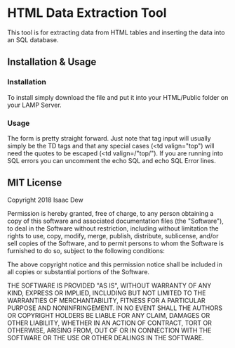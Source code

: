 # HTML Data Extraction Tool
This tool is for extracting data from HTML tables and inserting the data into an SQL database.

## Installation & Usage
### Installation
To install simply download the file and put it into your HTML/Public folder on your LAMP Server.

### Usage
The form is pretty straight forward. Just note that tag input will usually simply be the TD tags and that any special cases (<td valign="top") will need the quotes to be escaped (<td valign=/\"top/\"). If you are running into SQL errors you can uncomment the echo SQL and echo SQL Error lines.

## MIT License
Copyright 2018 Isaac Dew

Permission is hereby granted, free of charge, to any person obtaining a copy of this software and associated documentation files (the "Software"), to deal in the Software without restriction, including without limitation the rights to use, copy, modify, merge, publish, distribute, sublicense, and/or sell copies of the Software, and to permit persons to whom the Software is furnished to do so, subject to the following conditions:

The above copyright notice and this permission notice shall be included in all copies or substantial portions of the Software.

THE SOFTWARE IS PROVIDED "AS IS", WITHOUT WARRANTY OF ANY KIND, EXPRESS OR IMPLIED, INCLUDING BUT NOT LIMITED TO THE WARRANTIES OF MERCHANTABILITY, FITNESS FOR A PARTICULAR PURPOSE AND NONINFRINGEMENT. IN NO EVENT SHALL THE AUTHORS OR COPYRIGHT HOLDERS BE LIABLE FOR ANY CLAIM, DAMAGES OR OTHER LIABILITY, WHETHER IN AN ACTION OF CONTRACT, TORT OR OTHERWISE, ARISING FROM, OUT OF OR IN CONNECTION WITH THE SOFTWARE OR THE USE OR OTHER DEALINGS IN THE SOFTWARE.